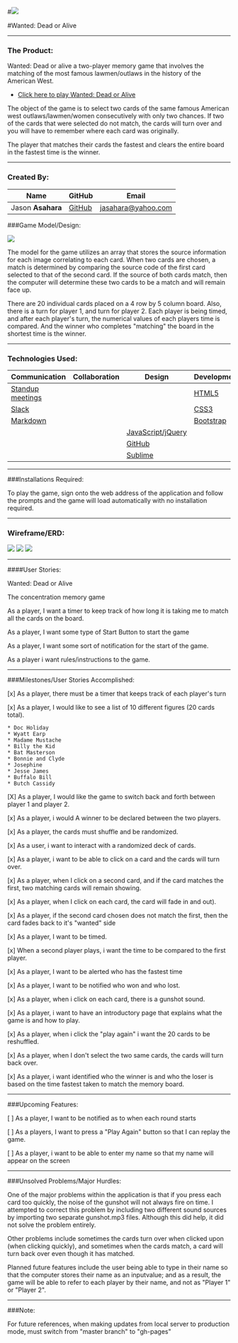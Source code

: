 
#![](http://i.imgur.com/PN5dMnA.jpg)

#Wanted: Dead or Alive

---

### The Product:

Wanted: Dead or alive a two-player memory game that involves the matching of the most famous lawmen/outlaws in the history of the American West.

- [Click here to play Wanted: Dead or Alive](http://ansel291.github.io/Project_1/)

The object of the game is to select two cards of the same famous American west outlaws/lawmen/women  consecutively with only two chances.  If two of the cards that were selected do not match, the cards will turn over and you will have to remember where each card was originally.

The player that matches their cards the fastest and clears the entire board in the fastest time is the winner.

---

### Created By:

**Name** | **GitHub** | **Email** 
---------| ---------- | ---------
Jason **Asahara** | [GitHub](https://github.com/Ansel291) | [jasahara@yahoo.com](jasahara@yahoo.com)

###Game Model/Design:

![](http://i.imgur.com/BuHNExf.jpg) 

The model for the game utilizes an array that stores the source information for each image correlating to each card.  When two cards are chosen, a match is determined by comparing the source code of the first card selected to that of the second card.  If the source of both cards match, then the computer will determine these two cards to be a match and will remain face up.

There are 20 individual cards placed on a 4 row by 5 column board.
Also, there is a turn for player 1, and turn for player 2.  Each player is being timed, and after each player's turn, the numerical values of each players time is compared.  And the winner who completes "matching" the board in the shortest time is the winner.

---


### Technologies Used:


Communication | Collaboration | Design | Development | APIs | Deployment
----| ---| --- | --- | --- | ---
 [Standup meetings](https://en.wikipedia.org/wiki/Stand-up_meeting)| | | [HTML5](https://developer.mozilla.org/en-US/docs/Web/HTML)| | [Git-Hub Pages](http://heroku.com/)
 [Slack](https://slack.com/) | |  | [CSS3](http://www.w3schools.com/css/) |  | 
 [Markdown](https://guides.github.com/features/mastering-markdown/)|  |  | [Bootstrap](http://getbootstrap.com/) | |
 |  | | [JavaScript/jQuery](https://www.javascript.com/) | 
 |  | | [GitHub](https://github.com/) |
 |  | | [Sublime](http://www.sublimetext.com/) |

---

###Installations Required:

To play the game, sign onto the web address of the application and follow the prompts and the game will load automatically with no installation required.

---

### Wireframe/ERD:
![](http://i.imgur.com/RQVApb1.png) 
![](http://i.imgur.com/EFK0Bna.png)
![](http://i.imgur.com/FY7Ha1U.png)

---

####User Stories:


Wanted: Dead or Alive

The concentration memory game

As a player, I want a timer to keep track of how long it is taking me to match all the cards on the board.

As a player, I want some type of Start Button to start the game

As a player, I want some sort of notification for the start of the game.

As a player i want rules/instructions to the game.

---

###Milestones/User Stories Accomplished:

[x] As a player, there must be a timer that keeps track of each player's turn

[x] As a player, I would like to see a list of 10 different figures (20 cards total).

	* Doc Holiday
	* Wyatt Earp
	* Madame Mustache
	* Billy the Kid
	* Bat Masterson
	* Bonnie and Clyde
	* Josephine
	* Jesse James
	* Buffalo Bill
	* Butch Cassidy

[X] As a player, I would like the game to switch back and forth between player 1 and player 2.

[x] As a player, i would A winner to be declared between the two players.

[x] As a player, the cards must shuffle and be randomized.

[x] As a user, i want to interact with a randomized deck of cards.

[x] As a player, i want to be able to click on a card and the cards will turn over.

[x] As a player, when I click on a second card, and if the card matches the first, two matching cards will remain showing.

[x] As a player, when I click on each card, the card will fade in and out).

[x] As a player, if the second card chosen does not match the first, then the card fades back to it's "wanted" side

[x] As a player, I want to be timed.

[x] When a second player plays, i want the time to be compared to the first player.

[x] As a player, I want to be alerted who has the fastest time

[x] As a player, I want to be notified who won and who lost.

[x] As a player, when i click on each card, there is a gunshot sound.

[x] As a player, i want to have an introductory page that explains what the game is and how to play.

[x] As a player, when i click the "play again" i want the 20 cards to be reshuffled.

[x] As a player, when I don't select the two same cards, the cards will turn back over.

[x] As a player, i want identified who the winner is and who the loser is based on the time fastest taken to match the memory board.

---

###Upcoming Features:

[ ] As a player, I want to be notified as to when each round starts

[ ] As a players, I want to press a "Play Again" button so that I can replay the game. 

[ ] As a player, i want to be able to enter my name so that my name will appear on the screen

---

###Unsolved Problems/Major Hurdles:

One of the major problems within the application is that if you press each card too quickly, the noise of the gunshot will not always fire on time.  I attempted to correct this problem by including two different sound sources by importing two separate gunshot.mp3 files.  Although this did help, it did not solve the problem entirely.

Other problems include sometimes the cards turn over when clicked upon (when clicking quickly), and sometimes when the cards match, a card will turn back over even though it has matched.

Planned future features include the user being able to type in their name so that the computer stores their name as an inputvalue; and as a result, the game will be able to refer to each player by their name, and not as "Player 1" or "Player 2".

---

###Note:

For future references, when making updates from local server to production mode,
must switch from "master branch" to "gh-pages"

























